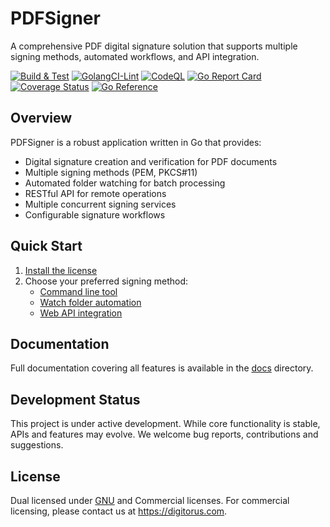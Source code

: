 # PDFSigner

A comprehensive PDF digital signature solution that supports multiple signing methods, automated workflows, and API integration.

[![Build & Test](https://github.com/digitorus/pdfsigner/workflows/Build%20&%20Test/badge.svg)](https://github.com/digitorus/pdfsigner/actions/workflows/go.yml)
[![GolangCI-Lint](https://github.com/digitorus/pdfsigner/actions/workflows/golangci-lint.yml/badge.svg)](https://github.com/digitorus/pdfsigner/actions/workflows/golangci-lint.yml)
[![CodeQL](https://github.com/digitorus/pdfsigner/actions/workflows/github-code-scanning/codeql/badge.svg)](https://github.com/digitorus/pdfsigner/actions/workflows/github-code-scanning/codeql)
[![Go Report Card](https://goreportcard.com/badge/github.com/digitorus/pdfsigner)](https://goreportcard.com/report/github.com/digitorus/pdfsigner)
[![Coverage Status](https://codecov.io/gh/digitorus/pdfsigner/graph/badge.svg?token=SylidcS2uJ)](https://codecov.io/gh/digitorus/pdfsigner)
[![Go Reference](https://pkg.go.dev/badge/github.com/digitorus/pdfsigner.svg)](https://pkg.go.dev/github.com/digitorus/pdfsigner)

## Overview

PDFSigner is a robust application written in Go that provides:

- Digital signature creation and verification for PDF documents
- Multiple signing methods (PEM, PKCS#11) 
- Automated folder watching for batch processing
- RESTful API for remote operations
- Multiple concurrent signing services
- Configurable signature workflows

## Quick Start

1. [Install the license](docs/license.md)
2. Choose your preferred signing method:
   - [Command line tool](docs/command-line-signer.md)
   - [Watch folder automation](docs/watch-and-sign.md)
   - [Web API integration](docs/web-api.md)

## Documentation

Full documentation covering all features is available in the [docs](./docs/) directory.

## Development Status

This project is under active development. While core functionality is stable, APIs and features may evolve. We welcome bug reports, contributions and suggestions.

## License

Dual licensed under [GNU](LICENSE.md) and Commercial licenses.
For commercial licensing, please contact us at https://digitorus.com.
